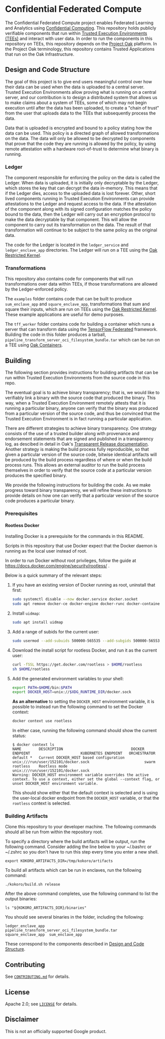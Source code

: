 # Confidential Federated Compute

The Confidential Federated Compute project enables Federated Learning and
Analytics using
[Confidential Computing](https://en.wikipedia.org/wiki/Confidential_computing).
This repository holds publicly verifiable components that run within
[Trusted Execution Environments (TEEs)](https://en.wikipedia.org/wiki/Trusted_execution_environment)
and interact with user data. In order to run the components in this repository
on TEEs, this repository depends on the
[Project Oak](https://github.com/project-oak/oak) platform. In the Project Oak
terminology, this repository contains Trusted Applications that run on the Oak
Infrastructure.

## Design and Code Structure

The goal of this project is to give end users meaningful control over how their
data can be used when the data is uploaded to a central server. Trusted
Execution Environments allow proving what is running on a central server, and
our contribution is to design a distributed system that allows us to make claims
about a system of TEEs, some of which may not begin execution until after the
data has been uploaded, to create a "chain of trust" from the user that uploads
data to the TEEs that subsequently process the data.

Data that is uploaded is encrypted and bound to a policy stating how the data
can be used. This policy is a directed graph of allowed transformations on the
data. The data will only be allowed to be decrypted by components that prove
that the code they are running is allowed by the policy, by using remote
attestation with a hardware root-of-trust to determine what binary is running.

### Ledger

The component responsible for enforcing the policy on the data is called the
Ledger. When data is uploaded, it is initially only decryptable by the Ledger,
which stores the key that can decrypt the data in-memory. This means that if the
Ledger dies, access to the uploaded data is lost forever. Other, short lived
components running in Trusted Execution Environments can provide attestations to
the Ledger and request access to the data. If the attestation of the component
along with its signed configuration matches the policy bound to the data, then
the Ledger will carry out an encryption protocol to make the data decryptable by
that component. This will allow the component to carry out its transformation on
the data. The result of that transformation will continue to be subject to the
same policy as the original data.

The code for the Ledger is located in the `ledger_service` and
`ledger_enclave_app` directories. The Ledger will run on a TEE using the
[Oak Restricted Kernel](https://github.com/project-oak/oak/tree/main/oak_restricted_kernel).

### Transformations

This repository also contains code for components that will run transformations
over data within TEEs, if those transformations are allowed by the
Ledger-enforced policy.

The `examples` folder contains code that can be built to produce
`sum_enclave_app` and `square_enclave_app`, transformations that sum and square
their inputs, which are run on TEEs using the
[Oak Restricted Kernel](https://github.com/project-oak/oak/tree/main/oak_restricted_kernel).
These example applications are useful for demo purposes.

The `tff_worker` folder contains code for building a container which runs a
server that can transform data using the
[TensorFlow Federated](https://www.tensorflow.org/federated) framework. Building
the code in this folder produces a tarball,
`pipeline_transform_server_oci_filesystem_bundle.tar` which can be run on a TEE
using
[Oak Containers](https://github.com/project-oak/oak/tree/main/oak_containers).

## Building

The following section provides instructions for building artifacts that can be
run within Trusted Execution Environments from the source code in this repo.

The eventual goal is to achieve binary transparency; that is, we would like to
verifiably link a binary with the source code that produced the binary. This
way, when a Trusted Execution Environment remotely attests that it is running a
particular binary, anyone can verify that the binary was produced from a
particular version of the source code, and thus be convinced that the Trusted
Execution Environment is in fact running a particular application.

There are different strategies to achieve binary transparency. One strategy
consists of the use of a trusted builder along with provenance and endorsement
statements that are signed and published in a transparency log, as descibed in
detail in Oak's
[Transparent Release documentation](https://github.com/project-oak/transparent-release#release-transparency).
Another strategy is making the build process fully reproducible, so that
given a particular version of the source code, bitwise identical artifacts will
be produced by the build process regardless of where or when the build process
runs. This allows an external auditor to run the build process themselves
in order to verify that the source code at a particular version produces the
specified binary.

We provide the following instructions for building the code. As we make progress
toward binary transparency, we will refine these instructions to provide details
on how one can verify that a particular version of the source code produces a
particular binary.

### Prerequisites

#### Rootless Docker

Installing Docker is a prerequisite for the commands in this README.

Scripts in this repository that use Docker expect that the Docker daemon is
running as the local user instead of root.

In order to run Docker without root privileges, follow the guide at
https://docs.docker.com/engine/security/rootless/ .

Below is a quick summary of the relevant steps:

1.  If you have an existing version of Docker running as root, uninstall that
    first:

    ```bash
    sudo systemctl disable --now docker.service docker.socket
    sudo apt remove docker-ce docker-engine docker-runc docker-containerd
    ```

1.  Install `uidmap`:

    ```bash
    sudo apt install uidmap
    ```

1.  Add a range of subids for the current user:

    ```bash
    sudo usermod --add-subuids 500000-565535 --add-subgids 500000-565535 $USER
    ```

1.  Download the install script for rootless Docker, and run it as the current
    user:

    ```bash
    curl -fSSL https://get.docker.com/rootless > $HOME/rootless
    sh $HOME/rootless
    ```

1.  Add the generated environment variables to your shell:

    ```bash
    export PATH=$HOME/bin:$PATH
    export DOCKER_HOST=unix://$XDG_RUNTIME_DIR/docker.sock
    ```

    **As an alternative** to setting the `DOCKER_HOST` environment variable, it
    is possible to instead run the following command to set the Docker context:

    ```bash
    docker context use rootless
    ```

    In either case, running the following command should show the current
    status:

    ```console
    $ docker context ls
    NAME        DESCRIPTION                               DOCKER ENDPOINT                       KUBERNETES ENDPOINT   ORCHESTRATOR
    default *   Current DOCKER_HOST based configuration   unix:///run/user/152101/docker.sock                         swarm
    rootless    Rootless mode                             unix:///run/user/152101/docker.sock
    Warning: DOCKER_HOST environment variable overrides the active context. To use a context, either set the global --context flag, or unset DOCKER_HOST environment variable.
    ```

    This should show either that the default context is selected and is using
    the user-local docker endpoint from the `DOCKER_HOST` variable, or that the
    `rootless` context is selected.

### Building Artifacts

Clone this repository to your developer machine. The following commands should
all be run from within the repository root.

To specify a directory where the build artifacts will be output, run the
following command. Consider adding the line below to your ~/.bashrc or ~/.zshrc
so you don't have to run this step every time you enter a new shell.

```
export KOKORO_ARTIFACTS_DIR=/tmp/kokoro/artifacts
```

To build all artifacts which can be run in enclaves, run the following command:

```
./kokoro/build.sh release
```

After the above command completes, use the following command to list the output
binaries:

```
ls "${KOKORO_ARTIFACTS_DIR}/binaries"
```

You should see several binaries in the folder, including the following:

```
ledger_enclave_app  pipeline_transform_server_oci_filesystem_bundle.tar  square_enclave_app  sum_enclave_app
```

These correspond to the components described in
[Design and Code Structure](#design-and-code-structure).

## Contributing

See [`CONTRIBUTING.md`](CONTRIBUTING.md) for details.

## License

Apache 2.0; see [`LICENSE`](LICENSE) for details.

## Disclaimer

This is not an officially supported Google product.
